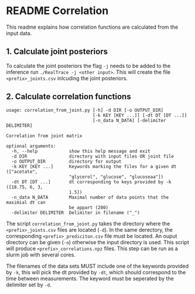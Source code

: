 # README Correlation
This readme explains how correlation functions are calculated from the input data. 


## 1. Calculate joint posteriors
To calculate the joint posteriors the flag `-j` needs to be added to the inference run `./RealTrace -j <other input>`. This will create the file `<prefix>_joints.csv` inlcuding the joint posteriors.


## 2. Calculate correlation functions
```
usage: correlation_from_joint.py [-h] -d DIR [-o OUTPUT_DIR]
                                 [-k KEY [KEY ...]] [-dt DT [DT ...]]
                                 [-n_data N_DATA] [-delimiter DELIMITER]

Correlation from joint matrix

optional arguments:
  -h, --help            show this help message and exit
  -d DIR                directory with input files OR joint file
  -o OUTPUT_DIR         directory for output
  -k KEY [KEY ...]      Keywords marking the files for a given dt (["acetate",
                        "glycerol", "glucose", "glucoseaa"])
  -dt DT [DT ...]       dt corresponding to keys provided by -k ([18.75, 6, 3,
                        1.5])
  -n_data N_DATA        Maximal number of data points that the maximial dt can
                        be appart (200)
  -delimiter DELIMITER  Delimiter in filename ("_")
```
The script `correlation_from_joint.py` takes the directory where the `<prefix>_joints.csv` files are located (`-d`). In the same derectory, the corresponding `<prefix>_prediciton.csv` file must be located. An ouput directory can be given (`-o`) otherwise the input  directory is used. This script will produce `<prefix>_correlations.npz` files. This step can be run as a slurm job with several cores.

The filenames of the data sets MUST include one of the keywords provided by `-k`, this will pick the dt provided by `-dt`, which should correspond to the time between measurements. The keyword must be seperated by the delimiter set by `-d`.
